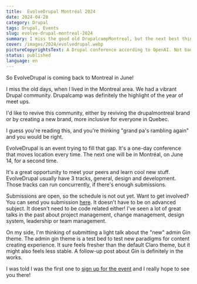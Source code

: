 ```yaml
---
title:  EvolveDrupal Montréal 2024
date: 2024-04-28
category: Drupal
tags: Drupal, Events
slug: evolve-drupal-montreal-2024
summary: I miss the good old DrupalcampMontreal, but the next best thing is right around the corner, with EvolveDrupal!
cover: /images/2024/evolvedrupal.webp
pictureCopyrightsText: A Drupal conference according to OpenAI. Not bad, but not exactly either.
status: published
language: en
---
```


So EvolveDrupal is coming back to Montreal in June!

I miss the old days, when I lived in the Montreal area. We had a vibrant Drupal community.
Drupalcamp was definitely the highlight of the year of meet ups.

I'd like to revive this community, either by reviving the drupalmontreal brand or by
creating a new brand, more inclusive for everyone in Quebec.

I guess you're reading this, and you're thinking "grand pa's rambling again" and you would be right.

EvolveDrupal is an event trying to fill that gap. It's a one-day conference that moves location every time.
The next one will be in Montréal, on June 14, for a second time.

It's a great opportunity to meet your peers and learn cool new stuff. EvolveDrupal 
usually have 3 tracks, general, design and development. Those tracks can run concurrently, if there's enough submissions.

Submissions are open, so the schedule is not out yet. Want to get involved? You can send you submission [here](https://docs.google.com/forms/d/e/1FAIpQLSf08nNjAFYTPLMg_c8Ace24cBlxZle927KFHCTKQTmICSd_OQ/viewform).
It doesn't have to be on advanced subject. It doesn't need to be code related either!
I've seen a lot of great talks in the past about project management, change management, design system,
leadership or team management.

On my side, I'm thinking of submitting a light talk about the "new" admin Gin theme.
The admin gin theme is a test bed to test new paradigms for content creating experience.
It sure feels fresher than the default Claro theme, but it might also feels less stable.
A follow-up post about Gin is definitely in the works.

I was told I was the first one to [sign up for the event](https://www.evolvedrupal.com/montreal2024) and I really hope to see you there!
